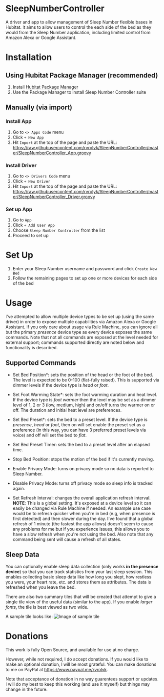# SleepNumberController

A driver and app to allow management of Sleep Number flexible bases in Hubitat.  It aims to allow users to control the each side of the bed as they would from the Sleep Number application, including limited control from Amazon Alexa or Google Assistant.

# Installation

## Using Hubitat Package Manager (recommended)

1. Install [Hubitat Package Manager](https://github.com/dcmeglio/hubitat-packagemanager)
1. Use the Package Manager to install Sleep Number Controller suite


## Manually (via import)

### Install App

1. Go to `<> Apps Code` menu
1. Click `+ New App` 
1. Hit `Import` at the top of the page and paste the URL: https://raw.githubusercontent.com/rvrolyk/SleepNumberController/master/SleepNumberController_App.groovy

### Install Driver

1. Go to `<> Drivers Code` menu
1. Click `+ New Driver`
1. Hit `Import` at the top of the page and paste the URL: https://raw.githubusercontent.com/rvrolyk/SleepNumberController/master/SleepNumberController_Driver.groovy

### Set up App

1. Go to `App`
1. Click `+ Add User App`
1. Choose `Sleep Number Controller` from the list
1. Proceed to set up

# Set Up

1. Enter your Sleep Number username and password and click `Create New Bed`
1. Follow the remaining pages to set up one or more devices for each side of the bed

# Usage

I've attempted to allow multiple device types to be set up (using the same driver) in order to expose multiple capabilities
via Amazon Alexa or Google Assistant.  If you only care about usage via Rule Machine, you can ignore all but the primary *presence*
device type as every device exposes the same commands.  Note that not all commands are exposed at the level needed for external
support; commands supported directly are noted below and functionality is described.

## Supported Commands

* Set Bed Position*: sets the position of the head or the foot of the bed.  The level is expected to be 0-100 (flat-fully raised).
This is supported via dimmer levels if the device type is *head* or *foot*.

* Set Foot Warming State*: sets the foot warming duration and heat level.  If the device type is *foot warmer* then the level may
be set as a dimmer level of 1, 2 or 3 (low, medium, high) and on/off turns the warmer on or off.  The duration and initial heat
level are preferences.

* Set Bed Preset*: sets the bed to a preset level.  If the device type is *presence*, *head* or *foot*, then on will set enable
the preset set as a preference (in this way, you can have 3 preferred preset levels via voice) and off will set the bed to *flat*.

* Set Bed Preset Timer: sets the bed to a preset level after an elapsed time.

* Stop Bed Position: stops the motion of the bed if it's currently moving.

* Enable Privacy Mode: turns on privacy mode so no data is reported to Sleep Number.

* Disable Privacy Mode: turns off privacy mode so sleep info is tracked again.

* Set Refresh Interval: changes the overall application refresh interval.  **NOTE**: This is a global setting.  It's exposed
at a device level so it can easily be changed via Rule Machine if needed.  An example use case would be to refresh quicker
when you're in bed (e.g, when presence is first detected) and then slower during the day.  I've found that a global refresh
of 1 minute (the fastest the app allows) doesn't seem to cause any problems for me but if you experience issues, this allows
you to have a slow refresh when you're not using the bed.  Also note that any command being sent will cause a refresh of all
states.


## Sleep Data

You can optionally enable sleep data collection (only works **in the presence device**) so that you can track
statistics from your last sleep session.  This enables collecting basic sleep data like how long you slept, how restless
you were, your heart rate, etc. and stores them as attributes. The data is refreshed when you leave the bed.

There are also two summary tiles that will be created that attempt to give a
single tile view of the useful data (similar to the app).  If you enable *larger fonts*, the tile is best viewed
as two wide. 

A sample tile looks like:
![Image of sample tile](https://github.com/rvrolyk/SleepNumberController/raw/master/summary_tile.jpg)


# Donations

This work is fully Open Source, and available for use at no charge.

However, while not required, I do accept donations. If you would like to make an optional donation, I will be most grateful. You can make donations to me on PayPal at https://www.paypal.me/rvrolyk.

Note that acceptance of donation in no way guarentees support or updates.  I will do my best to keep this working (and use it myself) but things may change in the future.
